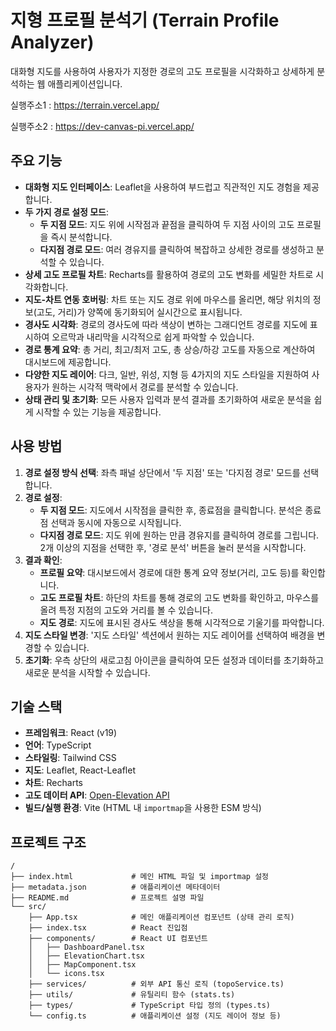 
# 지형 프로필 분석기 (Terrain Profile Analyzer)

대화형 지도를 사용하여 사용자가 지정한 경로의 고도 프로필을 시각화하고 상세하게 분석하는 웹 애플리케이션입니다.

실행주소1 : https://terrain.vercel.app/

실행주소2 : https://dev-canvas-pi.vercel.app/

## 주요 기능

-   **대화형 지도 인터페이스**: Leaflet을 사용하여 부드럽고 직관적인 지도 경험을 제공합니다.
-   **두 가지 경로 설정 모드**:
    -   **두 지점 모드**: 지도 위에 시작점과 끝점을 클릭하여 두 지점 사이의 고도 프로필을 즉시 분석합니다.
    -   **다지점 경로 모드**: 여러 경유지를 클릭하여 복잡하고 상세한 경로를 생성하고 분석할 수 있습니다.
-   **상세 고도 프로필 차트**: Recharts를 활용하여 경로의 고도 변화를 세밀한 차트로 시각화합니다.
-   **지도-차트 연동 호버링**: 차트 또는 지도 경로 위에 마우스를 올리면, 해당 위치의 정보(고도, 거리)가 양쪽에 동기화되어 실시간으로 표시됩니다.
-   **경사도 시각화**: 경로의 경사도에 따라 색상이 변하는 그래디언트 경로를 지도에 표시하여 오르막과 내리막을 시각적으로 쉽게 파악할 수 있습니다.
-   **경로 통계 요약**: 총 거리, 최고/최저 고도, 총 상승/하강 고도를 자동으로 계산하여 대시보드에 제공합니다.
-   **다양한 지도 레이어**: 다크, 일반, 위성, 지형 등 4가지의 지도 스타일을 지원하여 사용자가 원하는 시각적 맥락에서 경로를 분석할 수 있습니다.
-   **상태 관리 및 초기화**: 모든 사용자 입력과 분석 결과를 초기화하여 새로운 분석을 쉽게 시작할 수 있는 기능을 제공합니다.

## 사용 방법

1.  **경로 설정 방식 선택**: 좌측 패널 상단에서 '두 지점' 또는 '다지점 경로' 모드를 선택합니다.
2.  **경로 설정**:
    -   **두 지점 모드**: 지도에서 시작점을 클릭한 후, 종료점을 클릭합니다. 분석은 종료점 선택과 동시에 자동으로 시작됩니다.
    -   **다지점 경로 모드**: 지도 위에 원하는 만큼 경유지를 클릭하여 경로를 그립니다. 2개 이상의 지점을 선택한 후, '경로 분석' 버튼을 눌러 분석을 시작합니다.
3.  **결과 확인**:
    -   **프로필 요약**: 대시보드에서 경로에 대한 통계 요약 정보(거리, 고도 등)를 확인합니다.
    -   **고도 프로필 차트**: 하단의 차트를 통해 경로의 고도 변화를 확인하고, 마우스를 올려 특정 지점의 고도와 거리를 볼 수 있습니다.
    -   **지도 경로**: 지도에 표시된 경사도 색상을 통해 시각적으로 기울기를 파악합니다.
4.  **지도 스타일 변경**: '지도 스타일' 섹션에서 원하는 지도 레이어를 선택하여 배경을 변경할 수 있습니다.
5.  **초기화**: 우측 상단의 새로고침 아이콘을 클릭하여 모든 설정과 데이터를 초기화하고 새로운 분석을 시작할 수 있습니다.

## 기술 스택

-   **프레임워크**: React (v19)
-   **언어**: TypeScript
-   **스타일링**: Tailwind CSS
-   **지도**: Leaflet, React-Leaflet
-   **차트**: Recharts
-   **고도 데이터 API**: [Open-Elevation API](https://open-elevation.com/)
-   **빌드/실행 환경**: Vite (HTML 내 `importmap`을 사용한 ESM 방식)

## 프로젝트 구조

```
/
├── index.html             # 메인 HTML 파일 및 importmap 설정
├── metadata.json          # 애플리케이션 메타데이터
├── README.md              # 프로젝트 설명 파일
└── src/
    ├── App.tsx            # 메인 애플리케이션 컴포넌트 (상태 관리 로직)
    ├── index.tsx          # React 진입점
    ├── components/        # React UI 컴포넌트
    │   ├── DashboardPanel.tsx
    │   ├── ElevationChart.tsx
    │   ├── MapComponent.tsx
    │   └── icons.tsx
    ├── services/          # 외부 API 통신 로직 (topoService.ts)
    ├── utils/             # 유틸리티 함수 (stats.ts)
    ├── types/             # TypeScript 타입 정의 (types.ts)
    └── config.ts          # 애플리케이션 설정 (지도 레이어 정보 등)
```
